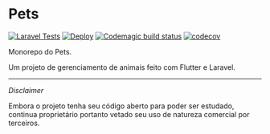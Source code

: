 # Pets

[![Laravel Tests](https://github.com/naaando/pets/actions/workflows/laravel.yml/badge.svg)](https://github.com/naaando/pets/actions/workflows/laravel.yml)
[![Deploy](https://github.com/naaando/pets/actions/workflows/cd.yml/badge.svg)](https://github.com/naaando/pets/actions/workflows/cd.yml)
[![Codemagic build status](https://api.codemagic.io/apps/64e2902db0dee8e406265f79/64e2902db0dee8e406265f78/status_badge.svg)](https://codemagic.io/apps/64e2902db0dee8e406265f79/64e2902db0dee8e406265f78/latest_build)
[![codecov](https://codecov.io/gh/naaando/pets/graph/badge.svg?token=ST8CLVJ7ME)](https://codecov.io/gh/naaando/pets)

Monorepo do Pets.

Um projeto de gerenciamento de animais feito com Flutter e Laravel.

---

_Disclaimer_

Embora o projeto tenha seu código aberto para poder ser estudado, 
continua proprietário portanto vetado seu uso de natureza comercial por terceiros.
